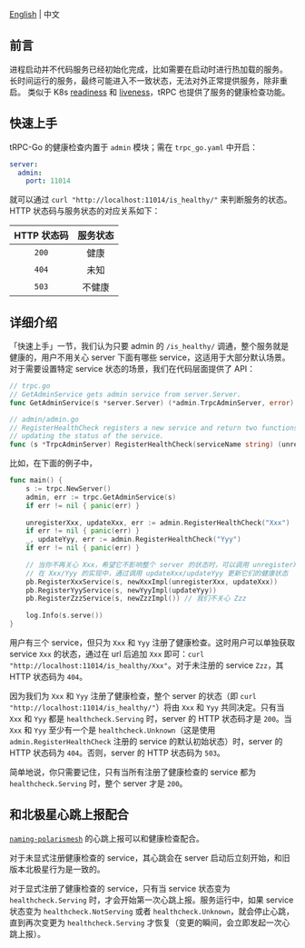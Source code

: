 [English](./README.md) | 中文

## 前言

进程启动并不代码服务已经初始化完成，比如需要在启动时进行热加载的服务。
长时间运行的服务，最终可能进入不一致状态，无法对外正常提供服务，除非重启。
类似于 K8s [readiness](https://kubernetes.io/docs/tasks/configure-pod-container/configure-liveness-readiness-startup-probes/#define-readiness-probes) 和 [liveness](https://kubernetes.io/docs/tasks/configure-pod-container/configure-liveness-readiness-startup-probes/#define-a-liveness-http-request)，tRPC 也提供了服务的健康检查功能。

## 快速上手

tRPC-Go 的健康检查内置于 `admin` 模块；需在 `trpc_go.yaml` 中开启：
```yaml
server:
  admin:
    port: 11014
```
就可以通过 `curl "http://localhost:11014/is_healthy/"` 来判断服务的状态。HTTP 状态码与服务状态的对应关系如下：

| HTTP 状态码 | 服务状态 |
| :-: | :-: |
| `200` | 健康 |
| `404` | 未知 |
| `503` | 不健康 |

## 详细介绍

「快速上手」一节，我们认为只要 admin 的 `/is_healthy/` 调通，整个服务就是健康的，用户不用关心 server 下面有哪些 service，这适用于大部分默认场景。  
对于需要设置特定 service 状态的场景，我们在代码层面提供了 API：
```go
// trpc.go
// GetAdminService gets admin service from server.Server.
func GetAdminService(s *server.Server) (*admin.TrpcAdminServer, error)

// admin/admin.go
// RegisterHealthCheck registers a new service and return two functions, one for unregistering the service and one for
// updating the status of the service.
func (s *TrpcAdminServer) RegisterHealthCheck(serviceName string) (unregister func(), update func(healthcheck.Status), err error)
```
比如，在下面的例子中，
```go
func main() {
	s := trpc.NewServer()
	admin, err := trpc.GetAdminService(s)
	if err != nil { panic(err) }
	
	unregisterXxx, updateXxx, err := admin.RegisterHealthCheck("Xxx")
	if err != nil { panic(err) }
	_, updateYyy, err := admin.RegisterHealthCheck("Yyy")
	if err != nil { panic(err) }
	
	// 当你不再关心 Xxx，希望它不影响整个 server 的状态时，可以调用 unregisterXxx
	// 在 Xxx/Yyy 的实现中，通过调用 updateXxx/updateYyy 更新它们的健康状态
	pb.RegisterXxxService(s, newXxxImpl(unregisterXxx, updateXxx))
	pb.RegisterYyyService(s, newYyyImpl(updateYyy))
	pb.RegisterZzzService(s, newZzzImpl()) // 我们不关心 Zzz
	
	log.Info(s.serve())
}
```
用户有三个 service，但只为 `Xxx` 和 `Yyy` 注册了健康检查。这时用户可以单独获取 service `Xxx` 的状态，通过在 url 后追加 `Xxx` 即可：`curl "http://localhost:11014/is_healthy/Xxx"`。对于未注册的 service `Zzz`，其 HTTP 状态码为 `404`。

因为我们为 `Xxx` 和 `Yyy` 注册了健康检查，整个 server 的状态（即 `curl "http://localhost:11014/is_healthy/"`）将由 `Xxx` 和 `Yyy` 共同决定。只有当 `Xxx` 和 `Yyy` 都是 `healthcheck.Serving` 时，server 的 HTTP 状态码才是 `200`。当 `Xxx` 和 `Yyy` 至少有一个是 `healthcheck.Unknown`（这是使用 `admin.RegisterHealthCheck` 注册的 service 的默认初始状态）时，server 的 HTTP 状态码为 `404`。否则，server 的 HTTP 状态码为 `503`。

简单地说，你只需要记住，只有当所有注册了健康检查的 service 都为 `healthcheck.Serving` 时，整个 server 才是 `200`。

## 和北极星心跳上报配合

[`naming-polarismesh`](https://github.com/trpc-ecosystem/go-naming-polarismesh) 的心跳上报可以和健康检查配合。

对于未显式注册健康检查的 service，其心跳会在 server 启动后立刻开始，和旧版本北极星行为是一致的。

对于显式注册了健康检查的 service，只有当 service 状态变为 `healthcheck.Serving` 时，才会开始第一次心跳上报。服务运行中，如果 service 状态变为 `healthcheck.NotServing` 或者 `healthcheck.Unknown`，就会停止心跳，直到再次变更为 `healthcheck.Serving` 才恢复（变更的瞬间，会立即发起一次心跳上报）。
